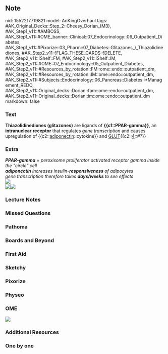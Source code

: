 ## Note
nid: 1552217719821
model: AnKingOverhaul
tags: #AK_Original_Decks::Step_2::Cheesy_Dorian_(M3), #AK_Step1_v11::#AMBOSS, #AK_Step1_v11::#OME_banner::Clinical::07_Endocrinology::06_Outpatient_Diabetes, #AK_Step1_v11::#Pixorize::03_Pharm::07_Diabetes::Glitazones_/_Thiazolidinediones, #AK_Step2_v11::!FLAG_THESE_CARDS::!DELETE, #AK_Step2_v11::!Shelf::FM, #AK_Step2_v11::!Shelf::IM, #AK_Step2_v11::#OME::07_Endocrinology::05_Outpatient_Diabetes, #AK_Step2_v11::#Resources_by_rotation::FM::ome::endo::outpatient_dm, #AK_Step2_v11::#Resources_by_rotation::IM::ome::endo::outpatient_dm, #AK_Step2_v11::#Subjects::Endocrinology::06_Pancreas::Diabetes::*Management_REDO, #AK_Step2_v11::Original_decks::Dorian::fam::ome::endo::outpatient_dm, #AK_Step2_v11::Original_decks::Dorian::im::ome::endo::outpatient_dm
markdown: false

### Text
<b>Thiazolidinediones (glitazones)</b> are ligands of
<b>{{c1::PPAR-gamma}}</b>, an <b>intranuclear</b> <b>receptor</b>
that regulates <i>gene transcription</i> and causes upregulation of
{{c2::<u>adiponectin</u>::cytokine}} and
<u>GLUT</u>{{c2::<u>4</u>::#?}}

### Extra
<div>
  <i><b>PPAR-gamma</b> = peroxisome proliferator activated receptor
  gamma</i> <i>inside the "circle" cell</i>
</div>
<div>
  <i><b>adiponectin</b> increases insulin-<b>responsiveness</b> of
  adipocytes</i>
</div>
<div>
  <i>gene transcription therefore takes <b>days/weeks</b> to see
  effects</i>
</div>
<div><img src="paste-223097781223894.jpg"></div>
<div><img src="paste-437927750402049.jpg"><img src=
"paste-446479030288385.jpg"></div>

### Lecture Notes


### Missed Questions


### Pathoma


### Boards and Beyond


### First Aid


### Sketchy


### Pixorize


### Physeo


### OME
<div class="ome-widget">
  <a href=
  "https://onlinemeded.org/spa/endocrinology/outpatient-diabetes/acquire?ref=anki">
  <img src="_OME_AnkiFlashcards_Lesson_2.png"></a>
</div>

### Additional Resources


### One by one

